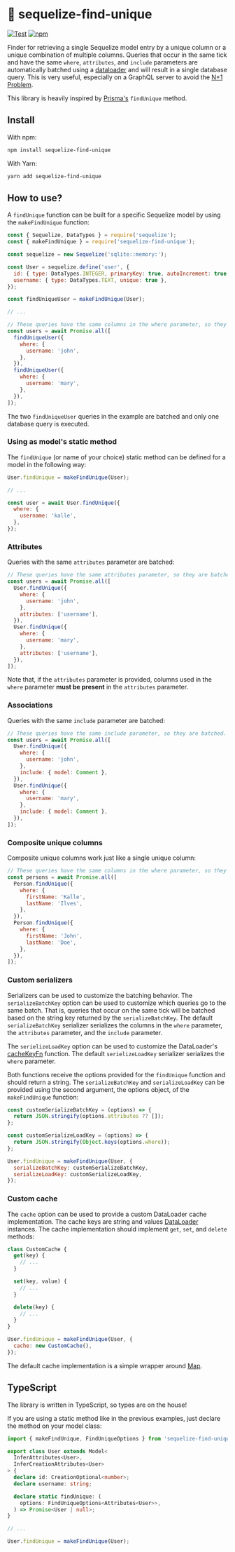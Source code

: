 # 🦄 sequelize-find-unique

[![Test](https://github.com/Kaltsoon/sequelize-find-unique/actions/workflows/test.yml/badge.svg)](https://github.com/Kaltsoon/sequelize-find-unique/actions/workflows/test.yml) [![npm](https://img.shields.io/npm/v/sequelize-find-unique)](https://www.npmjs.com/package/sequelize-find-unique)

Finder for retrieving a single Sequelize model entry by a unique column or a unique combination of multiple columns. Queries that occur in the same tick and have the same `where`, `attributes`, and `include` parameters are automatically batched using a [dataloader](https://github.com/graphql/dataloader) and will result in a single database query. This is very useful, especially on a GraphQL server to avoid the [N+1 Problem](https://shopify.engineering/solving-the-n-1-problem-for-graphql-through-batching).

This library is heavily inspired by [Prisma's](https://www.prisma.io/) `findUnique` method.

## Install

With npm:

```bash
npm install sequelize-find-unique
```

With Yarn:

```bash
yarn add sequelize-find-unique
```

## How to use?

A `findUnique` function can be built for a specific Sequelize model by using the `makeFindUnique` function:

```js
const { Sequelize, DataTypes } = require('sequelize');
const { makeFindUnique } = require('sequelize-find-unique');

const sequelize = new Sequelize('sqlite::memory:');

const User = sequelize.define('user', {
  id: { type: DataTypes.INTEGER, primaryKey: true, autoIncrement: true },
  username: { type: DataTypes.TEXT, unique: true },
});

const findUniqueUser = makeFindUnique(User);

// ...

// These queries have the same columns in the where parameter, so they are batched. Just one database query is executed
const users = await Promise.all([
  findUniqueUser({
    where: {
      username: 'john',
    },
  }),
  findUniqueUser({
    where: {
      username: 'mary',
    },
  }),
]);
```

The two `findUniqueUser` queries in the example are batched and only one database query is executed.

### Using as model's static method

The `findUnique` (or name of your choice) static method can be defined for a model in the following way:

```js
User.findUnique = makeFindUnique(User);

// ...

const user = await User.findUnique({
  where: {
    username: 'kalle',
  },
});
```

### Attributes

Queries with the same `attributes` parameter are batched:

```js
// These queries have the same attributes parameter, so they are batched. Just one database query is executed
const users = await Promise.all([
  User.findUnique({
    where: {
      username: 'john',
    },
    attributes: ['username'],
  }),
  User.findUnique({
    where: {
      username: 'mary',
    },
    attributes: ['username'],
  }),
]);
```

Note that, if the `attributes` parameter is provided, columns used in the `where` parameter **must be present** in the `attributes` parameter.

### Associations

Queries with the same `include` parameter are batched:

```js
// These queries have the same include parameter, so they are batched. Just one database query is executed
const users = await Promise.all([
  User.findUnique({
    where: {
      username: 'john',
    },
    include: { model: Comment },
  }),
  User.findUnique({
    where: {
      username: 'mary',
    },
    include: { model: Comment },
  }),
]);
```

### Composite unique columns

Composite unique columns work just like a single unique column:

```js
// These queries have the same columns in the where parameter, so they are batched. Just one database query is executed
const persons = await Promise.all([
  Person.findUnique({
    where: {
      firstName: 'Kalle',
      lastName: 'Ilves',
    },
  }),
  Person.findUnique({
    where: {
      firstName: 'John',
      lastName: 'Doe',
    },
  }),
]);
```

### Custom serializers

Serializers can be used to customize the batching behavior. The `serializeBatchKey` option can be used to customize which queries go to the same batch. That is, queries that occur on the same tick will be batched based on the string key returned by the `serializeBatchKey`. The default `serializeBatchKey` serializer serializes the columns in the `where` parameter, the `attributes` parameter, and the `include` parameter.

The `serielizeLoadKey` option can be used to customize the DataLoader's [cacheKeyFn](https://github.com/graphql/dataloader#api) function. The default `serielizeLoadKey` serializer serializes the `where` parameter.

Both functions receive the options provided for the `findUnique` function and should return a string. The `serializeBatchKey` and `serializeLoadKey` can be provided using the second argument, the options object, of the `makeFindUnique` function:

```js
const customSerializeBatchKey = (options) => {
  return JSON.stringify(options.attributes ?? []);
};

const customSerializeLoadKey = (options) => {
  return JSON.stringify(Object.keys(options.where));
};

User.findUnique = makeFindUnique(User, {
  serializeBatchKey: customSerializeBatchKey,
  serializeLoadKey: customSerializeLoadKey,
});
```

### Custom cache

The `cache` option can be used to provide a custom DataLoader cache implementation. The cache keys are string and values [DataLoader](https://github.com/graphql/dataloader#api) instances. The cache implementation should implement `get`, `set`, and `delete` methods:

```js
class CustomCache {
  get(key) {
    // ...
  }

  set(key, value) {
    // ...
  }

  delete(key) {
    // ...
  }
}

User.findUnique = makeFindUnique(User, {
  cache: new CustomCache(),
});
```

The default cache implementation is a simple wrapper around [Map](https://developer.mozilla.org/en-US/docs/Web/JavaScript/Reference/Global_Objects/Map).

## TypeScript

The library is written in TypeScript, so types are on the house!

If you are using a static method like in the previous examples, just declare the method on your model class:

```ts
import { makeFindUnique, FindUniqueOptions } from 'sequelize-find-unique';

export class User extends Model<
  InferAttributes<User>,
  InferCreationAttributes<User>
> {
  declare id: CreationOptional<number>;
  declare username: string;

  declare static findUnique: (
    options: FindUniqueOptions<Attributes<User>>,
  ) => Promise<User | null>;
}

// ...

User.findUnique = makeFindUnique(User);
```
